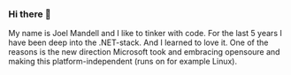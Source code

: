 ### Hi there 👋

My name is Joel Mandell and I like to tinker with code. For the last 5 years I have been deep into the .NET-stack. And I learned to love it.
One of the reasons is the new direction Microsoft took and embracing opensoure and making this platform-independent (runs on for example Linux).

<!--
**joelmandell/joelmandell** is a ✨ _special_ ✨ repository because its `README.md` (this file) appears on your GitHub profile.

Here are some ideas to get you started:

- 🔭 I’m currently working on ...
- 🌱 I’m currently learning ...
- 👯 I’m looking to collaborate on ...
- 🤔 I’m looking for help with ...
- 💬 Ask me about ...
- 📫 How to reach me: ...
- 😄 Pronouns: ...
- ⚡ Fun fact: ...
-->

